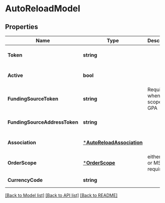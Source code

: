 # AutoReloadModel

## Properties
Name | Type | Description | Notes
------------ | ------------- | ------------- | -------------
**Token** | **string** |  | [optional] [default to null]
**Active** | **bool** |  | [optional] [default to null]
**FundingSourceToken** | **string** | Required when order scope is GPA | [optional] [default to null]
**FundingSourceAddressToken** | **string** |  | [optional] [default to null]
**Association** | [***AutoReloadAssociation**](auto_reload_association.md) |  | [optional] [default to null]
**OrderScope** | [***OrderScope**](order_scope.md) | either GPA or MSA is required | [default to null]
**CurrencyCode** | **string** |  | [default to null]

[[Back to Model list]](../README.md#documentation-for-models) [[Back to API list]](../README.md#documentation-for-api-endpoints) [[Back to README]](../README.md)


